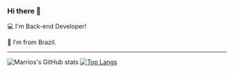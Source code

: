 ### Hi there 👋

:computer: I'm Back-end Developer!

:house_with_garden: I’m from Brazil.

<hr>

![Marrios's GitHub stats](https://github-readme-stats.vercel.app/api?username=edmariooliver&count_private=true&show_icons=true&theme=dark)
[![Top Langs](https://github-readme-stats.vercel.app/api/top-langs/?username=edmariooliver&langs_count=10&layout=compact&show_icons=true&theme=dark)](https://github.com/anuraghazra/github-readme-stats)



